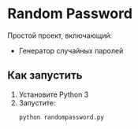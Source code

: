 # Random Password

Простой проект, включающий:
- Генератор случайных паролей

## Как запустить
1. Установите Python 3
2. Запустите:
   ```bash
   python randompassword.py
